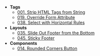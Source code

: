 - **Tags**
  - [001. Strip HTML Tags from String](tags/001-js-strip-html-tags-from-string.md)
  - [019. Override Form Attribute](tags/019-html-override-form-attribute.md)
  - [038. Select with Horizontal Rules](tags/038-html-hr-in-select.md)
- **Layouts**
  - [035. Slide Out Footer from the Bottom](layouts/035-css-slideout-reveal-footer.md)
  - [045. Sticky Footer](layouts/045-css-sticky-footer.md)
- **Components**
  - [014. Rounded Corners Button](components/014-css-rounded-corners-button.md)
